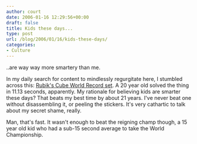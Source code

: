 ```yaml
---
author: court
date: 2006-01-16 12:29:56+00:00
draft: false
title: Kids these days...
type: post
url: /blog/2006/01/16/kids-these-days/
categories:
- Culture
---
```


..are way way more smartery than me.

In my daily search for content to mindlessly regurgitate here, I stumbled across this:  [Rubik's Cube World Record set](http://www.cnn.com/2006/US/01/16/rubiks.ap/index.html?section=cnn_topstories).  A 20 year old solved the thing in 11.13 seconds, apparently.  My rationale for believing kids are smarter these days?  That beats my best time by about 21 years.  I've never beat one without disassembling it, or peeling the stickers.    It's very cathartic to talk about my secret shame, really.  

Man, that's fast.  It wasn't enough to beat the reigning champ though, a 15 year old kid who had a sub-15 second average to take the World Championship.
